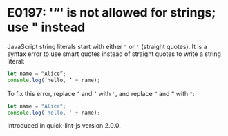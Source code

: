# E0197: '“' is not allowed for strings; use " instead

JavaScript string literals start with either `"` or `'` (straight quotes). It is
a syntax error to use smart quotes instead of straight quotes to write a string
literal:

```javascript
let name = “Alice”;
console.log(‘hello, ’ + name);
```

To fix this error, replace `‘` and `’` with `'`, and replace `“` and `”` with
`"`:

```javascript
let name = "Alice";
console.log('hello, ' + name);
```

Introduced in quick-lint-js version 2.0.0.
